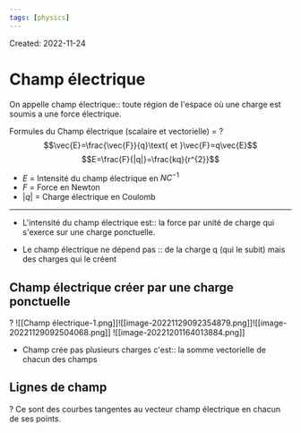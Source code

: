 ```yaml
---
tags: [physics] 
---
```

Created: 2022-11-24

# Champ électrique
On appelle champ électrique:: toute région de l'espace où une charge est soumis a une force électrique.
<!--SR:!2024-01-11,170,170-->

Formules du Champ électrique (scalaire et vectorielle) =
?
$$\vec{E}=\frac{\vec{F}}{q}\text{ et }\vec{F}=q\vec{E}$$
$$E=\frac{F}{|q|}=\frac{kq}{r^{2}}$$
- $E$ = Intensité du champ électrique en $NC^{-1}$
- $F$ = Force en Newton 
- $|q|$ = Charge électrique en Coulomb
---
<!--SR:!2024-02-23,237,210-->

- L'intensité du champ électrique est:: la force par unité de charge qui s'exerce sur une charge ponctuelle.
<!--SR:!2024-01-27,38,219-->

<!--SR:!2023-02-12,14,130-->
- Le champ électrique ne dépend pas :: de la charge q (qui le subit) mais des charges qui le créent
<!--SR:!2024-03-14,269,230-->

## Champ électrique créer par une charge ponctuelle
?
![[Champ électrique-1.png]]![[image-20221129092354879.png]]![[image-20221129092504068.png]]
![[image-20221201164013884.png]]
<!--SR:!2024-02-28,101,210-->


- Champ crée pas plusieurs charges c'est:: la somme vectorielle de chacun des champs
<!--SR:!2023-12-25,19,156-->

## Lignes de champ
?
Ce sont des courbes tangentes au vecteur champ électrique en chacun de ses points.
<!--SR:!2024-03-01,100,210-->


